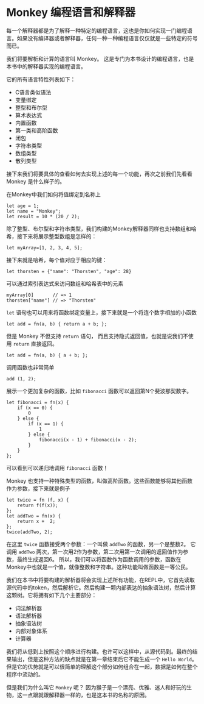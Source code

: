 # Monkey 编程语言和解释器
每一个解释器都是为了解释一种特定的编程语言，这也是你如何实现一门编程语言。如果没有编译器或者解释器，任何一种一种编程语言仅仅就是一些特定的符号而已。

我们将要解析和计算的语言叫 Monkey。 这是专门为本书设计的编程语言，也是本书中的解释器实现的编程语言。

它的所有语言特性列表如下：
- C语言类似语法
- 变量绑定
- 整型和布尔型
- 算术表达式
- 内置函数
- 第一类和高阶函数
- 闭包
- 字符串类型
- 数组类型
- 散列类型

接下来我们将要具体的查看如何去实现上述的每一个功能，再次之前我们先看看 Monkey 是什么样子的。

在Monkey中我们如何将值绑定到名称上

```
let age = 1;
let name = "Monkey";
let result = 10 * (20 / 2);
```

除了整型、布尔型和字符串类型，我们构建的Monkey解释器同样也支持数组和哈希，接下来将展示整型数组是怎样的：
```
let myArray=[1, 2, 3, 4, 5];
```
接下来就是哈希，每个值对应于相应的键：
```
let thorsten = {"name": "Thorsten", "age": 28}
```
可以通过索引表达式来访问数组和哈希表中的元素
```
myArray[0]       // => 1
thorsten["name"] // => "Thorsten"
```

`let` 语句也可以用来将函数绑定变量上，接下来就是一个将连个数字相加的小函数
```
let add = fn(a, b) { return a + b; };
```
但是 Monkey 不但支持 `return` 语句， 而且支持隐式返回值，也就是说我们不使用 `return` 直接返回。
```
let add = fn(a, b) { a + b; };
```
调用函数也非常简单
```
add (1, 2);
```
展示一个更加复杂的函数，比如 `fibonacci` 函数可以返回第N个斐波那契数字。
```
let fibonacci = fn(x) {
    if (x == 0) {
        0
    } else {
        if (x == 1) {
            1
        } else {
            fibonacci(x - 1) + fibonacci(x - 2);
        }
    }
};
```
可以看到可以递归地调用 `fibonacci` 函数！

Monkey 也支持一种特殊类型的函数，叫做高阶函数。这些函数能够将其他函数作为参数，接下来就是例子
```
let twice = fn (f, x) {
    return f(f(x));
};
let addTwo = fn(x) {
    return x +  2;
};
twice(addTwo, 2);
```
在这里 `twice` 函数接受两个参数：一个叫做 `addTwo` 的函数，另一个是整数2。 它调用 `addTwo` 两次，第一次用2作为参数，第二次用第一次调用的返回值作为参数，最终生成返回6。
所以，我们可以将函数作为函数调用的参数，函数在Monkey中也就是一个值，就像整数和字符串。这种功能叫做函数是一等公民。

我们在本书中将要构建的解析器将会实现上述所有功能，在REPL中，它首先读取源代码中的token，然后解析它。然后构建一颗内部表达的抽象语法树，然后计算这颗树。它将拥有如下几个主要部分：
- 词法解析器
- 语法解析器
- 抽象语法树
- 内部对象体系
- 计算器

我们将从低到上按照这个顺序进行构建。也许可以这样中，从源代码到。最终的结果输出，但是这种方法的缺点就是在第一章结束后它不能生成一个 `Hello World`。但是它的优势就是可以很简单的理解这个部分如何组合在一起，数据是如何在整个程序中流动的。

但是我们为什么叫它 `Monkey` 呢？ 因为猴子是一个漂亮、优雅、迷人和好玩的生物，这一点跟就跟解释器一样的，也是这本书的名称的原因。